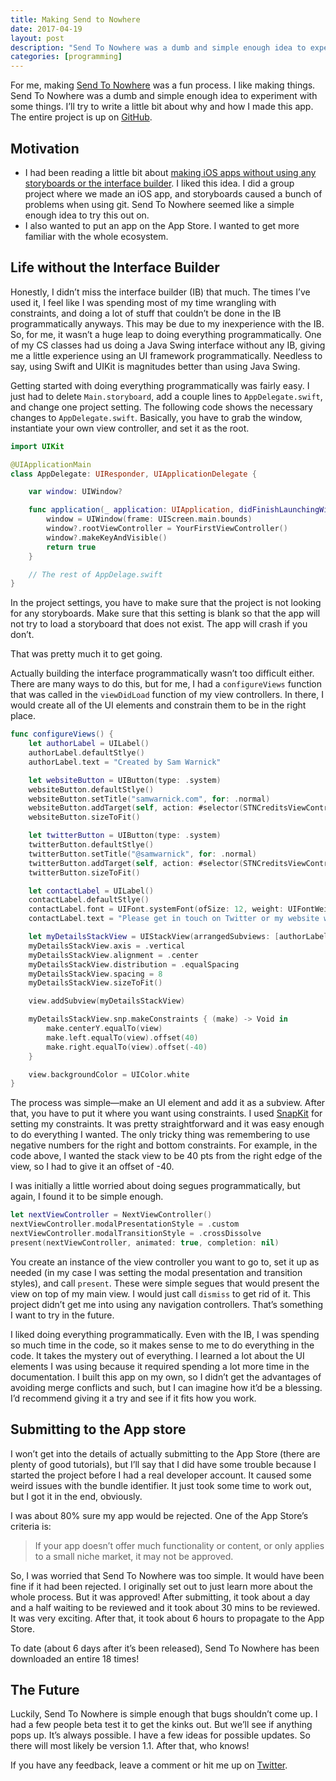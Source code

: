 ```yaml
---
title: Making Send to Nowhere
date: 2017-04-19
layout: post
description: "Send To Nowhere was a dumb and simple enough idea to experiment with some things."
categories: [programming]
---
```


For me, making [Send To Nowhere](https://appsto.re/us/8ebbjb.i) was a fun process. I like making things. Send To Nowhere was a dumb and simple enough idea to experiment with some things. I’ll try to write a little bit about why and how I made this app. The entire project is up on [GitHub](https://github.com/samwarnick/Send-To-Nowhere).

## Motivation

- I had been reading a little bit about [making iOS apps without using any storyboards or the interface builder](https://blog.zeplin.io/life-without-interface-builder-adbb009d2068). I liked this idea. I did a group project where we made an iOS app, and storyboards caused a bunch of problems when using git. Send To Nowhere seemed like a simple enough idea to try this out on.
- I also wanted to put an app on the App Store. I wanted to get more familiar with the whole ecosystem.

## Life without the Interface Builder

Honestly, I didn’t miss the interface builder (IB) that much. The times I’ve used it, I feel like I was spending most of my time wrangling with constraints, and doing a lot of stuff that couldn’t be done in the IB programmatically anyways. This may be due to my inexperience with the IB. So, for me, it wasn’t a huge leap to doing everything programmatically. One of my CS classes had us doing a Java Swing interface without any IB, giving me a little experience using an UI framework programmatically. Needless to say, using Swift and UIKit is magnitudes better than using Java Swing.

Getting started with doing everything programmatically was fairly easy. I just had to delete `Main.storyboard`, add a couple lines to `AppDelegate.swift`, and change one project setting. The following code shows the necessary changes to `AppDelegate.swift`. Basically, you have to grab the window, instantiate your own view controller, and set it as the root.

```swift
import UIKit

@UIApplicationMain
class AppDelegate: UIResponder, UIApplicationDelegate {

    var window: UIWindow?

    func application(_ application: UIApplication, didFinishLaunchingWithOptions launchOptions: [UIApplicationLaunchOptionsKey: Any]?) -> Bool {
        window = UIWindow(frame: UIScreen.main.bounds)
        window?.rootViewController = YourFirstViewController()
        window?.makeKeyAndVisible()
        return true
    }

    // The rest of AppDelage.swift
}
```

In the project settings, you have to make sure that the project is not looking for any storyboards. Make sure that this setting is blank so that the app will not try to load a storyboard that does not exist. The app will crash if you don’t.

That was pretty much it to get going.

Actually building the interface programmatically wasn’t too difficult either. There are many ways to do this, but for me, I had a `configureViews` function that was called in the `viewDidLoad` function of my view controllers. In there, I would create all of the UI elements and constrain them to be in the right place.

```swift
func configureViews() {
    let authorLabel = UILabel()
    authorLabel.defaultStlye()
    authorLabel.text = "Created by Sam Warnick"

    let websiteButton = UIButton(type: .system)
    websiteButton.defaultStlye()
    websiteButton.setTitle("samwarnick.com", for: .normal)
    websiteButton.addTarget(self, action: #selector(STNCreditsViewController.didPressWebisteButton), for: .touchUpInside)
    websiteButton.sizeToFit()

    let twitterButton = UIButton(type: .system)
    twitterButton.defaultStlye()
    twitterButton.setTitle("@samwarnick", for: .normal)
    twitterButton.addTarget(self, action: #selector(STNCreditsViewController.didPressTwitterButton), for: .touchUpInside)
    twitterButton.sizeToFit()

    let contactLabel = UILabel()
    contactLabel.defaultStlye()
    contactLabel.font = UIFont.systemFont(ofSize: 12, weight: UIFontWeightThin)
    contactLabel.text = "Please get in touch on Twitter or my website with any feedback"

    let myDetailsStackView = UIStackView(arrangedSubviews: [authorLabel, websiteButton, twitterButton, contactLabel])
    myDetailsStackView.axis = .vertical
    myDetailsStackView.alignment = .center
    myDetailsStackView.distribution = .equalSpacing
    myDetailsStackView.spacing = 8
    myDetailsStackView.sizeToFit()

    view.addSubview(myDetailsStackView)

    myDetailsStackView.snp.makeConstraints { (make) -> Void in
        make.centerY.equalTo(view)
        make.left.equalTo(view).offset(40)
        make.right.equalTo(view).offset(-40)
    }

    view.backgroundColor = UIColor.white
}
```

The process was simple—make an UI element and add it as a subview. After that, you have to put it where you want using constraints. I used [SnapKit](http://snapkit.io) for setting my constraints. It was pretty straightforward and it was easy enough to do everything I wanted. The only tricky thing was remembering to use negative numbers for the right and bottom constraints. For example, in the code above, I wanted the stack view to be 40 pts from the right edge of the view, so I had to give it an offset of -40.

I was initially a little worried about doing segues programmatically, but again, I found it to be simple enough.

```swift
let nextViewController = NextViewController()
nextViewController.modalPresentationStyle = .custom
nextViewController.modalTransitionStyle = .crossDissolve
present(nextViewController, animated: true, completion: nil)
```

You create an instance of the view controller you want to go to, set it up as needed (in my case I was setting the modal presentation and transition styles), and call `present`. These were simple segues that would present the view on top of my main view. I would just call `dismiss` to get rid of it. This project didn’t get me into using any navigation controllers. That’s something I want to try in the future.

I liked doing everything programmatically. Even with the IB, I was spending so much time in the code, so it makes sense to me to do everything in the code. It takes the mystery out of everything. I learned a lot about the UI elements I was using because it required spending a lot more time in the documentation. I built this app on my own, so I didn’t get the advantages of avoiding merge conflicts and such, but I can imagine how it’d be a blessing. I’d recommend giving it a try and see if it fits how you work.

## Submitting to the App store

I won’t get into the details of actually submitting to the App Store (there are plenty of good tutorials), but I’ll say that I did have some trouble because I started the project before I had a real developer account. It caused some weird issues with the bundle identifier. It just took some time to work out, but I got it in the end, obviously.

I was about 80% sure my app would be rejected. One of the App Store’s criteria is:

> If your app doesn’t offer much functionality or content, or only applies to a small niche market, it may not be approved.

So, I was worried that Send To Nowhere was too simple. It would have been fine if it had been rejected. I originally set out to just learn more about the whole process. But it was approved! After submitting, it took about a day and a half waiting to be reviewed and it took about 30 mins to be reviewed. It was very exciting. After that, it took about 6 hours to propagate to the App Store.

To date (about 6 days after it’s been released), Send To Nowhere has been downloaded an entire 18 times!

## The Future

Luckily, Send To Nowhere is simple enough that bugs shouldn’t come up. I had a few people beta test it to get the kinks out. But we’ll see if anything pops up. It’s always possible. I have a few ideas for possible updates. So there will most likely be version 1.1. After that, who knows!

If you have any feedback, leave a comment or hit me up on [Twitter](https://twitter.com/samwarnick).
